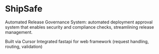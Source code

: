 # ShipSafe

Automated Release Governance System: automated deployment approval system that enables security and compliance checks, streamlining release management.

Built via Cursor
Integrated fastapi for web framework (request handling, routing, validation)